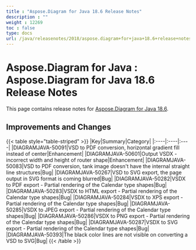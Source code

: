 ```yaml
---
title : "Aspose.Diagram for Java 18.6 Release Notes" 
description : "" 
weight : 12269 
toc : false
type: docs
url: /java/releasenotes/2018/aspose.diagram+for+java+18.6+release+notes/
---
```


# Aspose.Diagram for Java : Aspose.Diagram for Java 18.6 Release Notes


This page contains release notes for [Aspose.Diagram for Java 18.6](https://repository.aspose.com/repo/com/aspose/aspose-diagram/18.6/).

## Improvements and Changes

{{< table style="table-striped" >}}
|Key|Summary|Category|
|:----|:----|:----|
|DIAGRAMJAVA-50091|VSD to PDF conversion, horizontal gradient fill instead of center|Enhancement|
|DIAGRAMJAVA-50601|Output VSDX - incorrect width and height of router shape|Enhancement|
|DIAGRAMJAVA-50083|VSD to PDF conversion, tank image doesn't have the internal straight line structures|Bug|
|DIAGRAMJAVA-50267|VSD to SVG export, the page output in SVG format is coming blurred|Bug|
|DIAGRAMJAVA-50282|VSDX to PDF export - Partial rendering of the Calendar type shapes|Bug|
|DIAGRAMJAVA-50283|VSDX to HTML export - Partial rendering of the Calendar type shapes|Bug|
|DIAGRAMJAVA-50284|VSDX to XPS export - Partial rendering of the Calendar type shapes|Bug|
|DIAGRAMJAVA-50285|VSDX to JPEG export - Partial rendering of the Calendar type shapes|Bug|
|DIAGRAMJAVA-50286|VSDX to PNG export - Partial rendering of the Calendar type shapes|Bug|
|DIAGRAMJAVA-50287|VSDX to SVG export - Partial rendering of the Calendar type shapes|Bug|
|DIAGRAMJAVA-50393|The black color lines are not visible on converting a VSD to SVG|Bug|
{{< /table >}}

